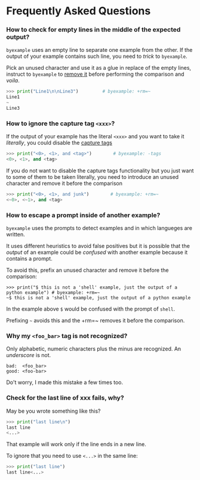 # Frequently Asked Questions

### How to check for empty lines in the middle of the expected output?

``byexample`` uses an empty line to separate one example from the other.
If the output of your example contains such line, you need to *trick*
to ``byexample``.

Pick an unused character and use it as a glue in replace of the empty lines,
instruct to ``byexample`` to
[remove it]()
before performing the comparison and *voila*.

```python
>>> print("Line1\n\nLine3")         # byexample: +rm=~
Line1
~
Line3
```

### How to ignore the capture tag ``<xxx>``?

If the output of your example has the literal ``<xxx>`` and you want
to take it *literally*, you could disable the
[capture tags](basic/capture-and-paste)

```python
>>> print("<0>, <1>, and <tag>")        # byexample: -tags
<0>, <1>, and <tag>
```

If you do not want to disable the capture tags functionality but
you just want to some of them to be taken literally, you need
to introduce an unused character and remove it before the comparison

```python
>>> print("<0>, <1>, and junk")        # byexample: +rm=~
<~0>, <~1>, and <tag>
```

### How to escape a prompt inside of another example?

``byexample`` uses the prompts to detect examples and in which langueges
are written.

It uses different heuristics to avoid false positives but it is possible
that the *output* of an example could be *confused* with another example
because it contains a prompt.

To avoid this, prefix an unused character and remove it before the comparison:

```shell
>>> print("$ this is not a 'shell' example, just the output of a python example") # byexample: +rm=~
~$ this is not a 'shell' example, just the output of a python example
```

In the example above ``$`` would be confused with the prompt of ``shell``.

Prefixing ``~`` avoids this and the +rm=~ removes it before the comparison.

### Why my ``<foo_bar>`` tag is not recognized?

Only alphabetic, numeric characters plus the minus are recognized.
An *underscore* is not.

```
bad:  <foo_bar>
good: <foo-bar>
```

Do't worry, I made this mistake a few times too.

### Check for the last line of xxx fails, why?

May be you wrote something like this?

```python
>>> print("last line\n")
last line
<...>
```

That example will work only if the line ends in a new line.

To ignore that you need to use ``<...>`` in the same line:

```python
>>> print("last line")
last line<...>
```
